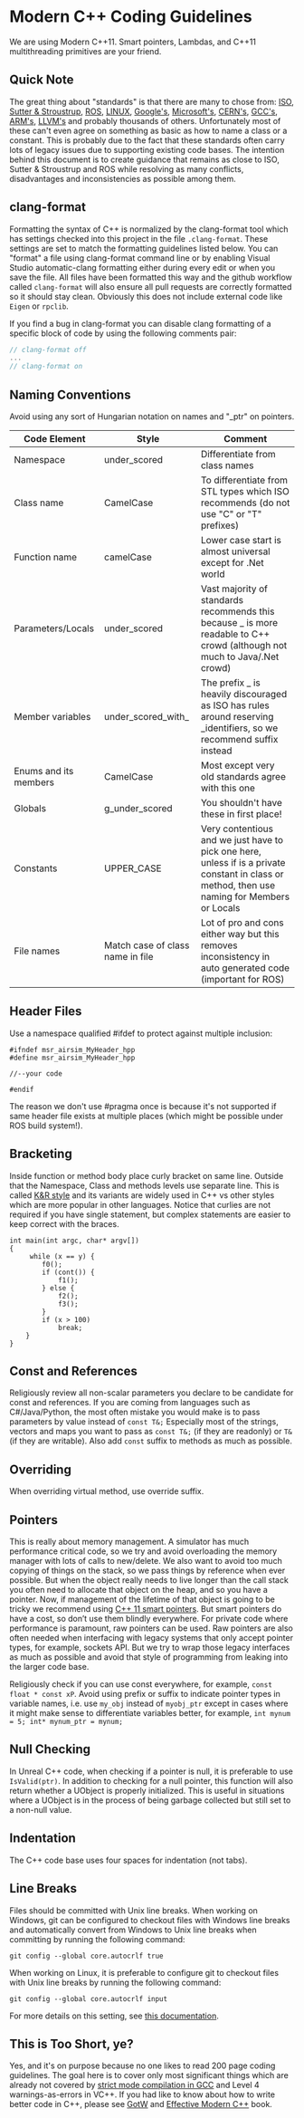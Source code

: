 # Modern C++ Coding Guidelines

We are using Modern C++11. Smart pointers, Lambdas, and C++11 multithreading primitives are your friend.

## Quick Note

The great thing about "standards" is that there are many to chose from: [ISO](https://isocpp.org/wiki/faq/coding-standards), [Sutter &amp; Stroustrup](https://github.com/isocpp/CppCoreGuidelines/blob/master/CppCoreGuidelines.md), [ROS](http://wiki.ros.org/CppStyleGuide), [LINUX](https://www.kernel.org/doc/Documentation/CodingStyle), [Google's](https://google.github.io/styleguide/cppguide.html), [Microsoft's](https://msdn.microsoft.com/en-us/library/888a6zcz.aspx), [CERN's](http://atlas-computing.web.cern.ch/atlas-computing/projects/qa/draft_guidelines.html), [GCC's](https://gcc.gnu.org/wiki/CppConventions), [ARM's](http://infocenter.arm.com/help/index.jsp?topic=/com.arm.doc.dui0475c/CJAJAJCJ.html), [LLVM's](http://llvm.org/docs/CodingStandards.html) and probably 
thousands of others. Unfortunately most of these can't even agree on something as basic as how to name a class or a constant. This is probably due to the fact that these standards often carry lots of  legacy issues due to supporting existing code bases. The intention behind this document is to create guidance that remains as close to ISO, Sutter &amp; Stroustrup and ROS while resolving as many conflicts, disadvantages and inconsistencies as possible among them.


## clang-format

Formatting the syntax of C++ is normalized by the clang-format tool which has settings checked into
this project in the file `.clang-format`. These settings are set to match the formatting guidelines
listed below.  You can "format" a file using clang-format command line or by enabling Visual Studio
automatic-clang formatting either during every edit or when you save the file.  All files have been
formatted this way and the github workflow called `clang-format` will also ensure all pull requests
are correctly formatted so it should stay clean.  Obviously this does not include external code like
`Eigen` or `rpclib`.  

If you find a bug in clang-format you can disable clang formatting of a specific block of code by
using the following comments pair:

```c++
// clang-format off
...
// clang-format on
```

## Naming Conventions

Avoid using any sort of Hungarian notation on names and "_ptr" on pointers.

| **Code Element** | **Style** | **Comment** |
| --- | --- | --- |
| Namespace | under\_scored | Differentiate from class names |
| Class name | CamelCase | To differentiate from STL types which ISO recommends (do not use "C" or "T" prefixes) |
| Function name | camelCase | Lower case start is almost universal except for .Net world |
| Parameters/Locals | under\_scored | Vast majority of standards recommends this because \_ is more readable to C++ crowd (although not much to Java/.Net crowd) |
| Member variables | under\_scored\_with\_ | The prefix \_ is heavily discouraged as ISO has rules around reserving \_identifiers, so we recommend suffix instead |
| Enums and its members | CamelCase | Most except very old standards agree with this one |
| Globals | g\_under\_scored | You shouldn't have these in first place! |
| Constants | UPPER\_CASE | Very contentious and we just have to pick one here, unless if is a private constant in class or method, then use naming for Members or Locals |
| File names | Match case of class name in file | Lot of pro and cons either way but this removes inconsistency in auto generated code (important for ROS) |

## Header Files

Use a namespace qualified #ifdef to protect against multiple inclusion:

```
#ifndef msr_airsim_MyHeader_hpp
#define msr_airsim_MyHeader_hpp

//--your code

#endif
```

The reason we don't use #pragma once is because it's not supported if same header file exists at multiple places (which might be possible under ROS build system!).

## Bracketing

Inside function or method body place curly bracket on same line. 
Outside that the Namespace, Class and methods levels use separate line.
This is called [K&amp;R style](https://en.wikipedia.org/wiki/Indent_style#K.26R_style) and its variants are widely used in C++ vs other styles which are more popular in other languages. 
Notice that curlies are not required if you have single statement, but complex statements are easier to keep correct with the braces.

```
int main(int argc, char* argv[])
{
     while (x == y) {
        f0();
        if (cont()) {
            f1();
        } else {
            f2();
            f3();
        }
        if (x > 100)
            break;
    }
}
```

## Const and References

Religiously review all non-scalar parameters you declare to be candidate for const and references. If you are coming from languages such as C#/Java/Python,
the most often mistake you would make is to pass parameters by value instead of `const T&;` Especially most of the strings, vectors and maps you want to 
pass as `const T&;` (if they are readonly) or `T&` (if they are writable). Also add `const` suffix to methods as much as possible.

## Overriding
When overriding virtual method, use override suffix.


## Pointers

This is really about memory management.  A simulator has much performance critical code, so we try and avoid overloading the memory manager
with lots of calls to new/delete.  We also want to avoid too much copying of things on the stack, so we pass things by reference when ever possible.
But when the object really needs to live longer than the call stack you often need to allocate that object on
the heap, and so you have a pointer.  Now, if management of the lifetime of that object is going to be tricky we recommend using 
[C++ 11 smart pointers](https://cppstyle.wordpress.com/c11-smart-pointers/). 
But smart pointers do have a cost, so don’t use them blindly everywhere.  For private code 
where performance is paramount, raw pointers can be used.  Raw pointers are also often needed when interfacing with legacy systems
that only accept pointer types, for example, sockets API.  But we try to wrap those legacy interfaces as
much as possible and avoid that style of programming from leaking into the larger code base.  

Religiously check if you can use const everywhere, for example, `const float * const xP`. Avoid using prefix or suffix to indicate pointer types in variable names, i.e. use `my_obj` instead of `myobj_ptr` except in cases where it might make sense to differentiate variables better, for example, `int mynum = 5; int* mynum_ptr = mynum;`

## Null Checking

In Unreal C++ code, when checking if a pointer is null, it is preferable to use `IsValid(ptr)`. In addition to checking for a null pointer, this function will also return whether a UObject is properly initialized. This is useful in situations where a UObject is in the process of being garbage collected but still set to a non-null value.

## Indentation

The C++ code base uses four spaces for indentation (not tabs).

## Line Breaks

Files should be committed with Unix line breaks. When working on Windows, git can be configured to checkout files with Windows line breaks and automatically convert from Windows to Unix line breaks when committing by running the following command:

```
git config --global core.autocrlf true
```

When working on Linux, it is preferable to configure git to checkout files with Unix line breaks by running the following command:

```
git config --global core.autocrlf input
```

For more details on this setting, see [this documentation](https://docs.github.com/en/get-started/getting-started-with-git/configuring-git-to-handle-line-endings).

## This is Too Short, ye?

Yes, and it's on purpose because no one likes to read 200 page coding guidelines. The goal here is to cover only most significant things which are 
already not covered by [strict mode compilation in GCC](http://shitalshah.com/p/how-to-enable-and-use-gcc-strict-mode-compilation/) and Level 4 
warnings-as-errors in VC++. If you had like to know about how to write better code in C++, please see [GotW](https://herbsutter.com/gotw/) 
and [Effective Modern C++](http://shop.oreilly.com/product/0636920033707.do) book.
